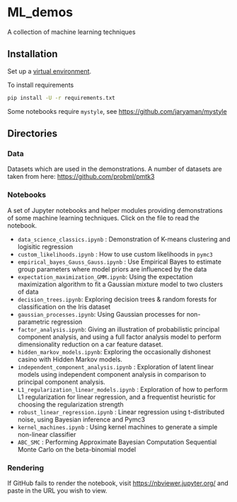 # ML_demos
A collection of machine learning techniques

## Installation

Set up a [virtual environment](https://packaging.python.org/guides/installing-using-pip-and-virtual-environments/).

To install requirements
```bash
pip install -U -r requirements.txt
```

Some notebooks require `mystyle`, see https://github.com/jaryaman/mystyle

## Directories

### Data

Datasets which are used in the demonstrations. A number of datasets are taken from here: https://github.com/probml/pmtk3

### Notebooks

A set of Jupyter notebooks and helper modules providing demonstrations of some machine learning techniques. Click on the file to read the notebook.

- `data_science_classics.ipynb` : Demonstration of K-means clustering and logisitic regression
- `custom_likelihoods.ipynb` : How to use custom likelihoods in `pymc3`
- `empirical_bayes_Gauss_Gauss.ipynb` : Use Empirical Bayes to estimate group parameters where model priors are influenced by the data
- `expectation_maximization_GMM.ipynb`: Using the expectation maximization algorithm to fit a Gaussian mixture model to two clusters of data
- `decision_trees.ipynb`: Exploring decision trees & random forests for classification on the Iris dataset
- `gaussian_processes.ipynb`: Using Gaussian processes for non-parametric regression
- `factor_analysis.ipynb`: Giving an illustration of probabilistic principal component analysis, and using a full factor analysis model to perform dimensionality reduction on a car feature dataset.
- `hidden_markov_models.ipynb`: Exploring the occasionally dishonest casino with Hidden Markov models.
- `independent_component_analysis.ipynb` : Exploration of latent linear models using independent component analysis in comparison to principal component analysis.
- `L1_regularization_linear_models.ipynb` : Exploration of how to perform L1 regularization for linear regression, and a frequentist heuristic for choosing the regularization strength
- `robust_linear_regression.ipynb` : Linear regression using t-distributed noise, using Bayesian inference and Pymc3
- `kernel_machines.ipynb` : Using kernel machines to generate a simple non-linear classifier
- `ABC_SMC` : Performing Approximate Bayesian Computation Sequential Monte Carlo on the beta-binomial model

### Rendering

If GitHub fails to render the notebook, visit https://nbviewer.jupyter.org/ and paste in the URL you wish to view.
